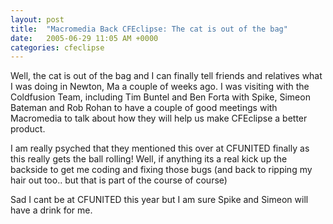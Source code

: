 ```yaml
---
layout: post
title:  "Macromedia Back CFEclipse: The cat is out of the bag"
date:   2005-06-29 11:05 AM +0000
categories: cfeclipse
---
```

Well, the cat is out of the bag and I can finally tell friends and relatives what I was doing in Newton, Ma  a couple of weeks ago. I was visiting with the Coldfusion Team, including Tim Buntel and Ben Forta with Spike, Simeon Bateman and Rob Rohan to have a couple of good meetings with Macromedia to talk about how they will help us make CFEclipse a better product.

I am really psyched that they mentioned this over at CFUNITED finally as this really gets the ball rolling! Well, if anything its a real kick up the backside to get me coding and fixing those bugs (and back to ripping my hair out too.. but that is part of the course of course)

Sad I cant be at CFUNITED this year but I am sure Spike and Simeon will have a drink for me.